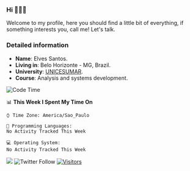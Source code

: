 


### Hi 🙋🏽‍♂️

Welcome to my profile, here you should find a little bit of everything, if something interests you, call me! Let's talk.

### Detailed information

* **Name**: Elves Santos.
* **Living in**: Belo Horizonte - MG, Brazil.
* **University**: [UNICESUMAR](https://venhaparaunicesumar.com.br/pos-graduacao).
* **Course**: Analysis and systems development.

<!--START_SECTION:waka-->
![Code Time](http://img.shields.io/badge/Code%20Time-22%20hrs%2018%20mins-blue)

📊 **This Week I Spent My Time On** 

```text
⌚︎ Time Zone: America/Sao_Paulo

💬 Programming Languages: 
No Activity Tracked This Week

💻 Operating System: 
No Activity Tracked This Week

```


<!--END_SECTION:waka-->


<a href="https://www.linkedin.com/in/e1vescmd/"  target="_blank"><img src="https://img.shields.io/badge/-LinkedIn-%230077B5?style=for-the-badge&logo=linkedin&logoColor=white" target="_blank"></a>
![Twitter Follow](https://img.shields.io/twitter/follow/e1vescmd?color=00aced&label=Twitter&style=for-the-badge)
[![Visitors](https://api.visitorbadge.io/api/visitors?path=https%3A%2F%2Fgithub.com%2Fe1vescmd&labelColor=%23697689&countColor=%23d9e3f0)](https://visitorbadge.io/status?path=https%3A%2F%2Fgithub.com%2Fe1vescmd)
